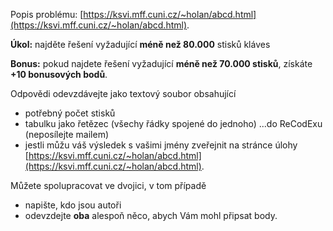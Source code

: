 Popis problému: [https://ksvi.mff.cuni.cz/~holan/abcd.html](https://ksvi.mff.cuni.cz/~holan/abcd.html).

**Úkol:** najděte řešení vyžadující **méně než 80.000** stisků kláves

**Bonus:** pokud najdete řešení vyžadující **méně než 70.000 stisků**, získáte **+10 bonusových bodů**.

Odpovědi odevzdávejte jako textový soubor obsahující

-   potřebný počet stisků
-   tabulku jako řetězec (všechy řádky spojené do jednoho) ...do ReCodExu (neposílejte mailem)
-   jestli můžu váš výsledek s vašimi jmény zveřejnit na stránce úlohy [https://ksvi.mff.cuni.cz/~holan/abcd.html](https://ksvi.mff.cuni.cz/~holan/abcd.html).

Můžete spolupracovat ve dvojici, v tom případě

-   napište, kdo jsou autoři
-   odevzdejte **oba** alespoň něco, abych Vám mohl připsat body.